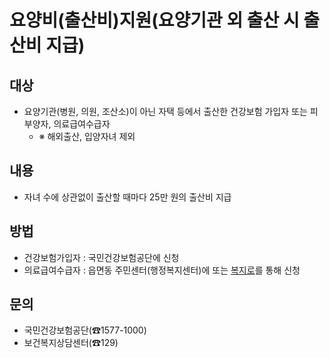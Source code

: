 # 요양비(출산비)지원(요양기관 외 출산 시 출산비 지급)

## 대상
- 요양기관(병원, 의원, 조산소)이 아닌 자택 등에서 출산한 건강보험 가입자 또는 피부양자, 의료급여수급자
  - ※ 해외출산, 입양자녀 제외

## 내용
- 자녀 수에 상관없이 출산할 때마다 25만 원의 출산비 지급

## 방법
- 건강보험가입자 : 국민건강보험공단에 신청
- 의료급여수급자 : 읍면동 주민센터(행정복지센터)에 또는 [복지로](www.bokjiro.go.kr)를 통해 신청

## 문의
- 국민건강보험공단(☎1577-1000)
- 보건복지상담센터(☎129)
